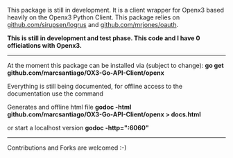 This package is still in development.  It is a client wrapper for Openx3 based heavily on the Openx3 Python Client.  This package relies on [github.com/sirupsen/logrus](github.com/sirupsen/logrus) and [github.com/mrjones/oauth](github.com/mrjones/oauth).

**This is still in development and test phase. This code and I have 0 officiations with Openx3.**


----------


At the moment this package can be installed via (subject to change):
**go get github.com/marcsantiago/OX3-Go-API-Client/openx**

Everything is still being documented, for offline access to the documentation
use the command

Generates and offline html file
**godoc -html github.com/marcsantiago/OX3-Go-API-Client/openx > docs.html**

or start a localhost version
**godoc -http=":6060"**

----------
Contributions and Forks are welcomed :-)

